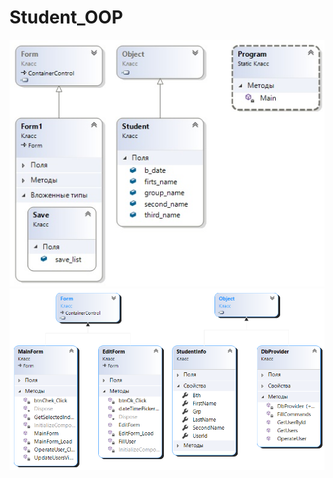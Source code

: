 # Student_OOP
![Иллюстрация к проекту](https://github.com/LeonDTym/Student_OOP/blob/main/ClassDiagram3.jpg)
![Иллюстрация к проекту](https://github.com/LeonDTym/Student_OOP/blob/main/ClassDiagram1.png)
